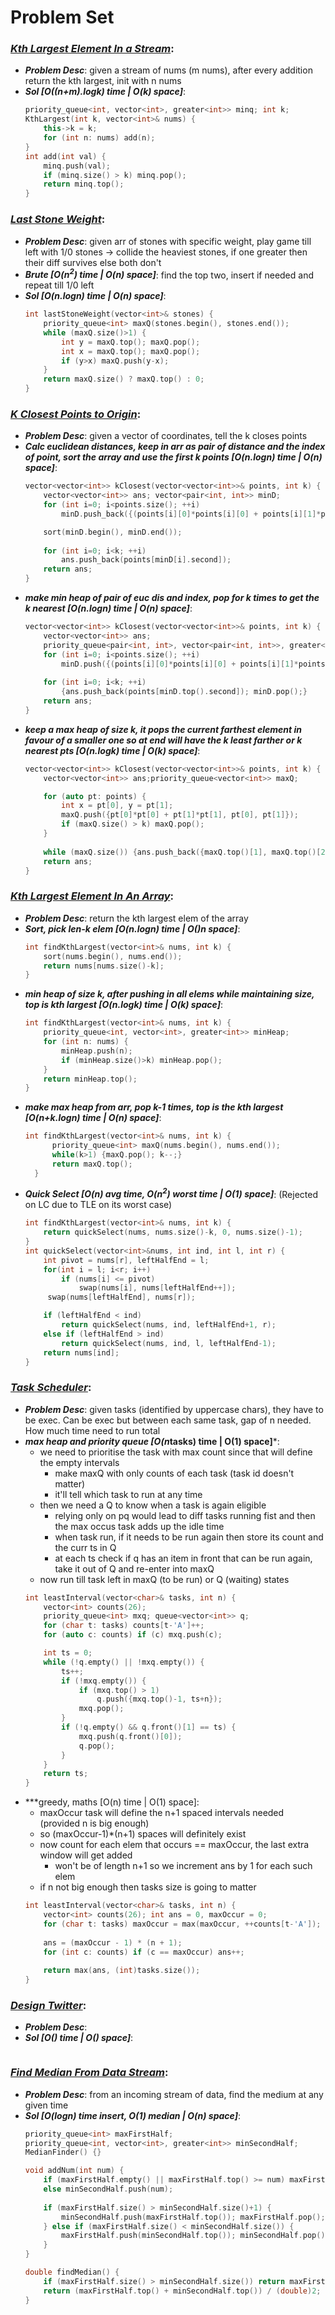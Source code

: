 # Problem Set

### ***[Kth Largest Element In a Stream](https://leetcode.com/problems/kth-largest-element-in-a-stream/)***:
- ***Problem Desc***: given a stream of nums (m nums), after every addition return the kth largest, init with n nums
- ***Sol [O((n+m).logk) time | O(k) space]***:
  ```cpp
  priority_queue<int, vector<int>, greater<int>> minq; int k;
  KthLargest(int k, vector<int>& nums) {
      this->k = k;
      for (int n: nums) add(n);
  }
  int add(int val) {
      minq.push(val);
      if (minq.size() > k) minq.pop();
      return minq.top();
  }
  ```

### ***[Last Stone Weight](https://leetcode.com/problems/last-stone-weight/)***:
- ***Problem Desc***: given arr of stones with specific weight, play game till left with 1/0 stones -> collide the heaviest stones, if one greater then their diff survives else both don't
- ***Brute [O(n<sup>2</sup>) time | O(n) space]***: find the top two, insert if needed and repeat till 1/0 left
- ***Sol [O(n.logn) time | O(n) space]***:
  ```cpp
  int lastStoneWeight(vector<int>& stones) {
      priority_queue<int> maxQ(stones.begin(), stones.end());
      while (maxQ.size()>1) {
          int y = maxQ.top(); maxQ.pop();
          int x = maxQ.top(); maxQ.pop();
          if (y>x) maxQ.push(y-x);
      }
      return maxQ.size() ? maxQ.top() : 0;
  }
  ```

### ***[K Closest Points to Origin](https://leetcode.com/problems/k-closest-points-to-origin/)***:
- ***Problem Desc***: given a vector of coordinates, tell the k closes points
- ***Calc euclidean distances, keep in arr as pair of distance and the index of point, sort the array and use the first k points [O(n.logn) time | O(n) space]***:
  ```cpp
  vector<vector<int>> kClosest(vector<vector<int>>& points, int k) {
      vector<vector<int>> ans; vector<pair<int, int>> minD;
      for (int i=0; i<points.size(); ++i) 
          minD.push_back({(points[i][0]*points[i][0] + points[i][1]*points[i][1]), i});

      sort(minD.begin(), minD.end());
      
      for (int i=0; i<k; ++i)
          ans.push_back(points[minD[i].second]);
      return ans;
  }
  ```
- ***make min heap of pair of euc dis and index, pop for k times to get the k nearest [O(n.logn) time | O(n) space]***:
  ```cpp
  vector<vector<int>> kClosest(vector<vector<int>>& points, int k) {
      vector<vector<int>> ans;
      priority_queue<pair<int, int>, vector<pair<int, int>>, greater<pair<int, int>>> minD;
      for (int i=0; i<points.size(); ++i) 
          minD.push({(points[i][0]*points[i][0] + points[i][1]*points[i][1]), i});
      
      for (int i=0; i<k; ++i)
          {ans.push_back(points[minD.top().second]); minD.pop();}
      return ans;
  }
  ```
- ***keep a max heap of size k, it pops the current farthest element in favour of a smaller one so at end will have the k least farther or k nearest pts [O(n.logk) time | O(k) space]***:
  ```cpp
  vector<vector<int>> kClosest(vector<vector<int>>& points, int k) {
      vector<vector<int>> ans;priority_queue<vector<int>> maxQ;

      for (auto pt: points) {
          int x = pt[0], y = pt[1];
          maxQ.push({pt[0]*pt[0] + pt[1]*pt[1], pt[0], pt[1]});
          if (maxQ.size() > k) maxQ.pop();
      }
      
      while (maxQ.size()) {ans.push_back({maxQ.top()[1], maxQ.top()[2]}); maxQ.pop();}
      return ans;
  }
  ```

### ***[Kth Largest Element In An Array](https://leetcode.com/problems/kth-largest-element-in-an-array/)***:
- ***Problem Desc***: return the kth largest elem of the array
- ***Sort, pick len-k elem [O(n.logn) time | O()n space]***:
  ```cpp
  int findKthLargest(vector<int>& nums, int k) {
      sort(nums.begin(), nums.end());
      return nums[nums.size()-k];
  }
  ```
- ***min heap of size k, after pushing in all elems while maintaining size, top is kth largest [O(n.logk) time | O(k) space]***:
  ```cpp
  int findKthLargest(vector<int>& nums, int k) {
      priority_queue<int, vector<int>, greater<int>> minHeap;
      for (int n: nums) {
          minHeap.push(n); 
          if (minHeap.size()>k) minHeap.pop();
      }
      return minHeap.top();
  }
  ```
- ***make max heap from arr, pop k-1 times, top is the kth largest [O(n+k.logn) time | O(n) space]***:
  ```cpp
  int findKthLargest(vector<int>& nums, int k) {
        priority_queue<int> maxQ(nums.begin(), nums.end());
        while(k>1) {maxQ.pop(); k--;}
        return maxQ.top();
    }
  ```
- ***Quick Select [O(n) avg time, O(n<sup>2</sup>) worst time | O(1) space]***: (Rejected on LC due to TLE on its worst case)
  ```cpp
  int findKthLargest(vector<int>& nums, int k) {
      return quickSelect(nums, nums.size()-k, 0, nums.size()-1);
  }
  int quickSelect(vector<int>&nums, int ind, int l, int r) {
      int pivot = nums[r], leftHalfEnd = l;
      for(int i = l; i<r; i++) 
          if (nums[i] <= pivot) 
              swap(nums[i], nums[leftHalfEnd++]);
       swap(nums[leftHalfEnd], nums[r]);

      if (leftHalfEnd < ind) 
          return quickSelect(nums, ind, leftHalfEnd+1, r);
      else if (leftHalfEnd > ind)
          return quickSelect(nums, ind, l, leftHalfEnd-1);
      return nums[ind];
  }
  ```

### ***[Task Scheduler](https://leetcode.com/problems/task-scheduler/)***:
- ***Problem Desc***: given tasks (identified by uppercase chars), they have to be exec. Can be exec but between each same task, gap of n needed. How much time need to run total
- ***max heap and priority queue [O(n*tasks) time | O(1) space]***:
  - we need to prioritise the task with max count since that will define the empty intervals
    - make maxQ with only counts of each task (task id doesn't matter)
    - it'll tell which task to run at any time
  - then we need a Q to know when a task is again eligible
    - relying only on pq would lead to diff tasks running fist and then the max occus task adds up the idle time
    - when task run, if it needs to be run again then store its count and the curr ts in Q
    - at each ts check if q has an item in front that can be run again, take it out of Q and re-enter into maxQ
  - now run till task left in maxQ (to be run) or Q (waiting) states
  ```cpp
  int leastInterval(vector<char>& tasks, int n) {
      vector<int> counts(26);
      priority_queue<int> mxq; queue<vector<int>> q;
      for (char t: tasks) counts[t-'A']++;
      for (auto c: counts) if (c) mxq.push(c);

      int ts = 0;
      while (!q.empty() || !mxq.empty()) {
          ts++;
          if (!mxq.empty()) {
              if (mxq.top() > 1) 
                  q.push({mxq.top()-1, ts+n});
              mxq.pop();
          }
          if (!q.empty() && q.front()[1] == ts) {
              mxq.push(q.front()[0]);
              q.pop();
          }
      }
      return ts;
  }
  ```
- ***greedy, maths [O(n) time | O(1) space]:
  - maxOccur task will define the n+1 spaced intervals needed (provided n is big enough)
  - so (maxOccur-1)*(n+1) spaces will definitely exist
  - now count for each elem that occurs == maxOccur, the last extra window will get added
    - won't be of length n+1 so we increment ans by 1 for each such elem
  - if n not big enough then tasks size is going to matter
  ```cpp
  int leastInterval(vector<char>& tasks, int n) {
      vector<int> counts(26); int ans = 0, maxOccur = 0;
      for (char t: tasks) maxOccur = max(maxOccur, ++counts[t-'A']);
      
      ans = (maxOccur - 1) * (n + 1);
      for (int c: counts) if (c == maxOccur) ans++;
      
      return max(ans, (int)tasks.size());
  }
  ```

### ***[Design Twitter](https://leetcode.com/problems/design-twitter/)***:
- ***Problem Desc***:
- ***Sol [O() time | O() space]***:
  ```cpp
  ```

### ***[Find Median From Data Stream](https://leetcode.com/problems/find-median-from-data-stream/)***:
- ***Problem Desc***: from an incoming stream of data, find the medium at any given time
- ***Sol [O(logn) time insert, O(1) median | O(n) space]***:
  ```cpp
  priority_queue<int> maxFirstHalf;
  priority_queue<int, vector<int>, greater<int>> minSecondHalf;
  MedianFinder() {}
  
  void addNum(int num) {
      if (maxFirstHalf.empty() || maxFirstHalf.top() >= num) maxFirstHalf.push(num);
      else minSecondHalf.push(num);
      
      if (maxFirstHalf.size() > minSecondHalf.size()+1) {
          minSecondHalf.push(maxFirstHalf.top()); maxFirstHalf.pop();
      } else if (maxFirstHalf.size() < minSecondHalf.size()) {
          maxFirstHalf.push(minSecondHalf.top()); minSecondHalf.pop();
      }
  }
  
  double findMedian() {
      if (maxFirstHalf.size() > minSecondHalf.size()) return maxFirstHalf.top();
      return (maxFirstHalf.top() + minSecondHalf.top()) / (double)2;
  }
  ```
